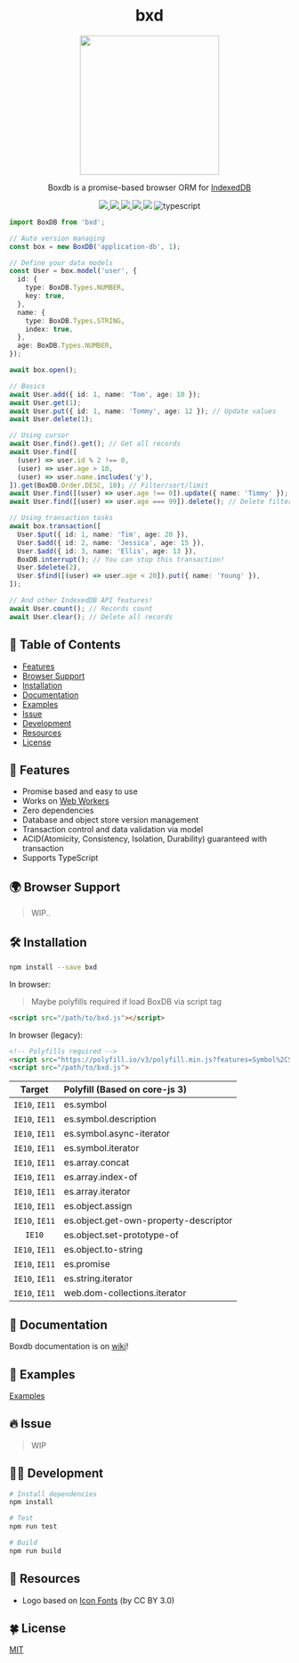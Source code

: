 <div align="center">

# bxd

<img src="https://user-images.githubusercontent.com/26512984/113550066-6b21bd00-962d-11eb-8e27-835d543199fe.png" width="250">

Boxdb is a promise-based browser ORM for [IndexedDB](https://developer.mozilla.org/en-US/docs/Web/API/IndexedDB_API)

  <a href="https://github.com/leegeunhyeok/bxd/actions?query=workflow:build" alt="Github actions">
    <img src="https://github.com/leegeunhyeok/bxd/workflows/build/badge.svg">
  </a>
  <a href="https://lgtm.com/projects/g/leegeunhyeok/bxd/context:javascript" alt="lgtm">
    <img src="https://img.shields.io/lgtm/grade/javascript/g/leegeunhyeok/bxd.svg?logo=lgtm&logoWidth=18">
  </a>
  <a href="https://codecov.io/gh/leegeunhyeok/bxd" alt="codecov">
    <img src="https://codecov.io/gh/leegeunhyeok/bxd/branch/dev/graph/badge.svg?token=I5YZWY8PGT">
  </a>
  <a href="https://www.npmjs.com/package/bxd" alt="npm">
    <img src="https://img.shields.io/npm/v/bxd">
  </a>
  <img src="https://img.shields.io/github/license/leegeunhyeok/bxd">
  <img src="https://badgen.net/badge/-/TypeScript/blue?icon=typescript&label" alt="typescript">

</div>

```typescript
import BoxDB from 'bxd';

// Auto version managing
const box = new BoxDB('application-db', 1);

// Define your data models
const User = box.model('user', {
  id: {
    type: BoxDB.Types.NUMBER,
    key: true,
  },
  name: {
    type: BoxDB.Types.STRING,
    index: true,
  },
  age: BoxDB.Types.NUMBER,
});

await box.open();

// Basics
await User.add({ id: 1, name: 'Tom', age: 10 });
await User.get(1);
await User.put({ id: 1, name: 'Tommy', age: 12 }); // Update values
await User.delete(1);

// Using cursor
await User.find().get(); // Get all records
await User.find([
  (user) => user.id % 2 !== 0,
  (user) => user.age > 10,
  (user) => user.name.includes('y'),
]).get(BoxDB.Order.DESC, 10); // Filter/sort/limit
await User.find([(user) => user.age !== 0]).update({ name: 'Timmy' }); // Update filtered data
await User.find([(user) => user.age === 99]).delete(); // Delete filtered data

// Using transaction tasks
await box.transaction([
  User.$put({ id: 1, name: 'Tim', age: 20 }),
  User.$add({ id: 2, name: 'Jessica', age: 15 }),
  User.$add({ id: 3, name: 'Ellis', age: 13 }),
  BoxDB.interrupt(); // You can stop this transaction!
  User.$delete(2),
  User.$find([(user) => user.age < 20]).put({ name: 'Young' }),
]);

// And other IndexedDB API features!
await User.count(); // Records count
await User.clear(); // Delete all records
```

## 📃 Table of Contents

- [Features](#features)
- [Browser Support](#browser-support)
- [Installation](#installation)
- [Documentation](#documentation)
- [Examples](#examples)
- [Issue](#issue)
- [Development](#development)
- [Resources](#resources)
- [License](#license)

## 🌟 Features

- Promise based and easy to use
- Works on [Web Workers](https://developer.mozilla.org/en-US/docs/Web/API/Web_Workers_API)
- Zero dependencies
- Database and object store version management
- Transaction control and data validation via model
- ACID(Atomicity, Consistency, Isolation, Durability) guaranteed with transaction
- Supports TypeScript

## 🌍 Browser Support

> WIP..

## 🛠 Installation

```bash
npm install --save bxd
```

In browser:

> Maybe polyfills required if load BoxDB via script tag

```html
<script src="/path/to/bxd.js"></script>
```

In browser (legacy):

```html
<!-- Polyfills required -->
<script src="https://polyfill.io/v3/polyfill.min.js?features=Symbol%2CSymbol.asyncIterator%2CSymbol.prototype.description%2CSymbol.iterator%2CArray.prototype.indexOf%2CArray.prototype.%40%40iterator%2CObject.assign%2CObject.getOwnPropertyDescriptor%2CObject.setPrototypeOf%2CPromise%2CString.prototype.%40%40iterator"></script>
<script src="/path/to/bxd.js">
```

|     Target     | Polyfill (Based on core-js 3)         |
| :------------: | :------------------------------------ |
| `IE10`, `IE11` | es.symbol                             |
| `IE10`, `IE11` | es.symbol.description                 |
| `IE10`, `IE11` | es.symbol.async-iterator              |
| `IE10`, `IE11` | es.symbol.iterator                    |
| `IE10`, `IE11` | es.array.concat                       |
| `IE10`, `IE11` | es.array.index-of                     |
| `IE10`, `IE11` | es.array.iterator                     |
| `IE10`, `IE11` | es.object.assign                      |
| `IE10`, `IE11` | es.object.get-own-property-descriptor |
|     `IE10`     | es.object.set-prototype-of            |
| `IE10`, `IE11` | es.object.to-string                   |
| `IE10`, `IE11` | es.promise                            |
| `IE10`, `IE11` | es.string.iterator                    |
| `IE10`, `IE11` | web.dom-collections.iterator          |

## 📖 Documentation

Boxdb documentation is on [wiki](https://github.com/leegeunhyeok/bxd/wiki)!

## 🌱 Examples

[Examples](https://github.com/leegeunhyeok/bxd/wiki#examples)

## 🔥 Issue

> WIP

## 👨‍💻 Development

```bash
# Install dependencies
npm install

# Test
npm run test

# Build
npm run build
```

## 🎨 Resources

- Logo based on [Icon Fonts](http://www.onlinewebfonts.com/icon) (by CC BY 3.0)

## 🍀 License

[MIT](./LICENSE)
